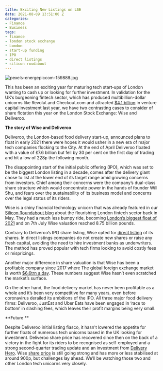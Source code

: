 ```yaml
---
title: Exciting New Listings on LSE
date: 2021-08-09 13:51:00 Z
categories:
- Finance
- Business
tags:
- finance
- london stock exchange
- London
- start-up funding
- IPO
- direct listings
- silicon roudabout
---
```


![pexels-energepiccom-159888.jpg](/uploads/pexels-energepiccom-159888.jpg)


This has been an exciting year for maturing tech start-ups of London wanting to cash up or looking for further investment. In validation for the UK’s burgeoning fintech sector, which has produced multibillion-dollar unicorns like Revolut and Checkout.com and attracted [$4.1 billion](https://www.innovatefinance.com/news/the-uk-retains-its-crown-as-europes-capital-for-fintech-investment/) in venture capital investment last year, we have two contrasting cases to consider of share flotation this year on the London Stock Exchange: Wise and Deliveroo. 


**The story of Wise and Deliveroo**

Deliveroo, the London-based food delivery start-up, announced plans to float in early 2021 there were hopes it would usher in a new era of major tech companies flocking to the City. At the end of April Deliveroo floated with a value of £7.6 billion but fell by 30 per cent on the first day of trading and hit a low of 228p the following month.

The disappointing start of the initial public offering (IPO), which was set to be the biggest London listing in a decade, comes after the delivery giant chose to list at the lower end of its target range amid growing concerns from investors. Chief among their concerns were the company’s dual-class share structure which would concentrate power in the hands of founder Will Shu, and fears over the sustainability of its business model and concerns over the legal status of its riders. 

Wise is a shiny financial technology unicorn that was already featured in our [Silicon Roundabout blog](https://www.insiderlondon.com/blog/global-tech-hubs-silicon-roundabout/) about the flourishing London fintech sector back in May. They had a much less bumpy ride, becoming [London’s biggest float of 2021](https://www.reuters.com/business/wise-shares-indicated-open-10-bln-valuation-auction-2021-07-07/) and on 7th July Wise valuation reached 8.75 billion pounds. 

Contrary to Deliveroo’s IPO share listing, Wise opted for [direct listing](https://www.investopedia.com/investing/difference-between-ipo-and-direct-listing/) of its shares. In direct listings companies do not create new shares or raise any fresh capital, avoiding the need to hire investment banks as underwriters.
The method has proved popular with tech firms looking to avoid costly fees or mispricings. 

Another major difference in share valuation is that Wise has been a profitable company since 2017 where The global foreign exchange market is worth [$6.6trn a day](https://www.compareforexbrokers.com/forex-trading/statistics/). These numbers suggest Wise hasn’t even scratched the market’s surface.
 
On the other hand, the food delivery market has never been profitable as a whole and it’s been very competitive for many years, even before coronavirus derailed its ambitions of the IPO. All three major food delivery firms: Deliveroo, JustEat and Uber Eats have been engaged in ‘race to bottom’ in slashing fees, which leaves their profit margins being very small. 

**Future **

Despite Deliveroo initial listing fiasco, it hasn't lowered the appetite for further floats of numerous tech unicorns based in the UK looking for investment. Deliveroo share price has recovered since then on the back of a victory in the fight for its riders to be recognised as self-employed and a strong second-quarter trading update and an investment from [Delivery Hero](https://www.thetimes.co.uk/article/german-rival-takes-a-bite-of-deliveroo-3lk3vmvpm).
Wise [share price](https://www.londonstockexchange.com/stock/WISE/wise-plc/company-page) is still going strong and has more or less stabilised at around 900p, but challenges lay ahead. We’ll be watching those two and other London tech unicorns very closely.


